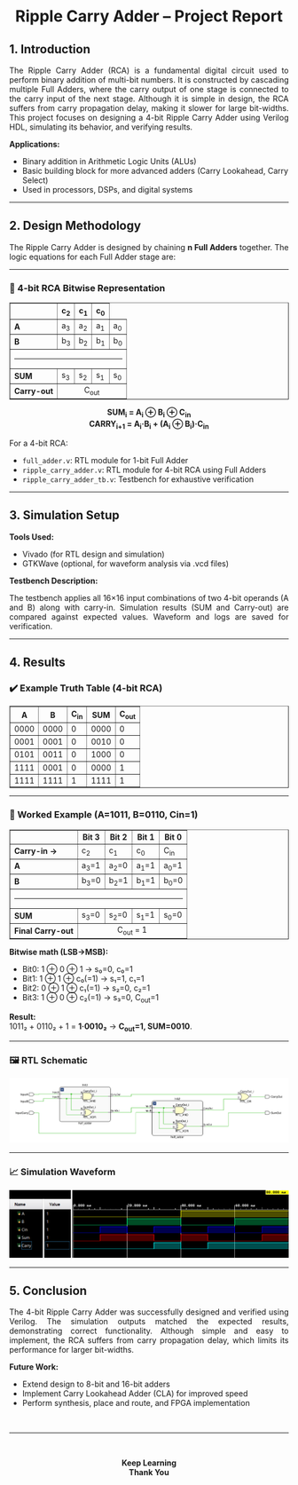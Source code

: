 # <center><b>Ripple Carry Adder – Project Report</b></center>

## <b>1. Introduction</b>

<p align="justify">
The Ripple Carry Adder (RCA) is a fundamental digital circuit used to perform binary addition of multi-bit numbers. It is constructed by cascading multiple Full Adders, where the carry output of one stage is connected to the carry input of the next stage. Although it is simple in design, the RCA suffers from carry propagation delay, making it slower for large bit-widths. This project focuses on designing a 4-bit Ripple Carry Adder using Verilog HDL, simulating its behavior, and verifying results.
</p>

<b>Applications:</b>

<ul>
  <li>Binary addition in Arithmetic Logic Units (ALUs)</li>
  <li>Basic building block for more advanced adders (Carry Lookahead, Carry Select)</li>
  <li>Used in processors, DSPs, and digital systems</li>
</ul>

---

## <b>2. Design Methodology</b>

<p align="justify">
The Ripple Carry Adder is designed by chaining <b>n Full Adders</b> together. The logic equations for each Full Adder stage are:
</p>

---

### 🧮 4-bit RCA Bitwise Representation

<div align="center"> <table border="1" cellpadding="6" cellspacing="0"> <thead> <tr> <th></th> <th>c<sub>2</sub></th> <th>c<sub>1</sub></th> <th>c<sub>0</sub></th> </tr> </thead> <tbody> <tr> <td><b>A</b></td> <td>a<sub>3</sub></td> <td>a<sub>2</sub></td> <td>a<sub>1</sub></td> <td>a<sub>0</sub></td> </tr> <tr> <td><b>B</b></td> <td>b<sub>3</sub></td> <td>b<sub>2</sub></td> <td>b<sub>1</sub></td> <td>b<sub>0</sub></td> </tr> <tr> <td colspan="5"><hr></td> </tr> <tr> <td><b>SUM</b></td> <td>s<sub>3</sub></td> <td>s<sub>2</sub></td> <td>s<sub>1</sub></td> <td>s<sub>0</sub></td> </tr> <tr> <td><b>Carry-out</b></td> <td colspan="4" align="center">C<sub>out</sub></td> </tr> </tbody> </table> </div>

<div align="center">
<b>SUM<sub>i</sub> = A<sub>i</sub> ⊕ B<sub>i</sub> ⊕ C<sub>in</sub></b><br>
<b>CARRY<sub>i+1</sub> = A<sub>i</sub>·B<sub>i</sub> + (A<sub>i</sub> ⊕ B<sub>i</sub>)·C<sub>in</sub></b>
</div>

<p align="justify">
For a 4-bit RCA:
</p>

<ul>
  <li><code>full_adder.v</code>: RTL module for 1-bit Full Adder</li>
  <li><code>ripple_carry_adder.v</code>: RTL module for 4-bit RCA using Full Adders</li>
  <li><code>ripple_carry_adder_tb.v</code>: Testbench for exhaustive verification</li>
</ul>

---

## <b>3. Simulation Setup</b>

<b>Tools Used:</b>

<ul>
  <li>Vivado (for RTL design and simulation)</li>
  <li>GTKWave (optional, for waveform analysis via .vcd files)</li>
</ul>

<b>Testbench Description:</b>

<p align="justify">
The testbench applies all 16×16 input combinations of two 4-bit operands (A and B) along with carry-in. Simulation results (SUM and Carry-out) are compared against expected values. Waveform and logs are saved for verification.
</p>

---

## <b>4. Results</b>

### ✔️ Example Truth Table (4-bit RCA)

<div align="center">
<table border="1" cellpadding="6" cellspacing="0">
  <thead>
    <tr>
      <th>A</th>
      <th>B</th>
      <th>C<sub>in</sub></th>
      <th>SUM</th>
      <th>C<sub>out</sub></th>
    </tr>
  </thead>
  <tbody>
    <tr><td>0000</td><td>0000</td><td>0</td><td>0000</td><td>0</td></tr>
    <tr><td>0001</td><td>0001</td><td>0</td><td>0010</td><td>0</td></tr>
    <tr><td>0101</td><td>0011</td><td>0</td><td>1000</td><td>0</td></tr>
    <tr><td>1111</td><td>0001</td><td>0</td><td>0000</td><td>1</td></tr>
    <tr><td>1111</td><td>1111</td><td>1</td><td>1111</td><td>1</td></tr>
  </tbody>
</table>
</div>

---
### 🧮 Worked Example (A=1011, B=0110, Cin=1)

<div align="center">

<table border="1" cellpadding="6" cellspacing="0">
  <thead>
    <tr>
      <th></th>
      <th>Bit 3</th>
      <th>Bit 2</th>
      <th>Bit 1</th>
      <th>Bit 0</th>
    </tr>
  </thead>
  <tbody>
    <tr>
      <td><b>Carry-in →</b></td>
      <td>c<sub>2</sub></td>
      <td>c<sub>1</sub></td>
      <td>c<sub>0</sub></td>
      <td>C<sub>in</sub></td>
    </tr>
    <tr>
      <td><b>A</b></td>
      <td>a<sub>3</sub>=1</td>
      <td>a<sub>2</sub>=0</td>
      <td>a<sub>1</sub>=1</td>
      <td>a<sub>0</sub>=1</td>
    </tr>
    <tr>
      <td><b>B</b></td>
      <td>b<sub>3</sub>=0</td>
      <td>b<sub>2</sub>=1</td>
      <td>b<sub>1</sub>=1</td>
      <td>b<sub>0</sub>=0</td>
    </tr>
    <tr>
      <td colspan="5"><hr></td>
    </tr>
    <tr>
      <td><b>SUM</b></td>
      <td>s<sub>3</sub>=0</td>
      <td>s<sub>2</sub>=0</td>
      <td>s<sub>1</sub>=1</td>
      <td>s<sub>0</sub>=0</td>
    </tr>
    <tr>
      <td><b>Final Carry-out</b></td>
      <td colspan="4" align="center">C<sub>out</sub> = 1</td>
    </tr>
  </tbody>
</table>

</div>

**Bitwise math (LSB→MSB):**
- Bit0: 1 ⊕ 0 ⊕ 1 → s₀=0, c₀=1  
- Bit1: 1 ⊕ 1 ⊕ c₀(=1) → s₁=1, c₁=1  
- Bit2: 0 ⊕ 1 ⊕ c₁(=1) → s₂=0, c₂=1  
- Bit3: 1 ⊕ 0 ⊕ c₂(=1) → s₃=0, C<sub>out</sub>=1

**Result:**  
1011₂ + 0110₂ + 1 = **1·0010₂** → **C<sub>out</sub>=1, SUM=0010**.

---

### 🖼️ RTL Schematic

<div align="center">
<img src="../sim/rca_schematic.png" alt="Ripple Carry Adder RTL Schematic" width="600"/>
</div>

---

### 📈 Simulation Waveform

<div align="center">
<img src="../sim/rca_waveform.png" alt="Ripple Carry Adder Simulation Waveform" width="700"/>
</div>

---

## <b>5. Conclusion</b>

<p align="justify">
The 4-bit Ripple Carry Adder was successfully designed and verified using Verilog. The simulation outputs matched the expected results, demonstrating correct functionality. Although simple and easy to implement, the RCA suffers from carry propagation delay, which limits its performance for larger bit-widths.
</p>

<b>Future Work:</b>

<ul>
  <li>Extend design to 8-bit and 16-bit adders</li>
  <li>Implement Carry Lookahead Adder (CLA) for improved speed</li>
  <li>Perform synthesis, place and route, and FPGA implementation</li>
</ul>

<br>
<hr>
<br>
<p align="center">
  <b>Keep Learning</b><br>
  <b>Thank You</b>
</p>
<br>
